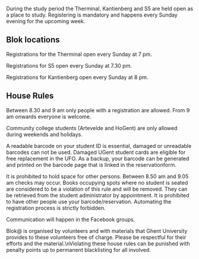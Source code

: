 During the study period the Therminal, Kantienberg and S5 are held open as a place to study. Registering is mandatory and happens every Sunday evening for the upcoming week.

## Blok locations
Registrations for the Therminal open every Sunday at 7 pm.

Registrations for S5 open every Sunday at 7.30 pm.

Registrations for Kantienberg open every Sunday at 8 pm.

## House Rules
Between 8.30 and 9 am only people with a registration are allowed. From 9 am onwards everyone is welcome.

Community college students (Artevelde and HoGent) are only allowed during weekends and holidays.

A readable barcode on your student ID is essential, damaged or unreadable barcodes can not be used. Damaged UGent student cards are eligible for free replacement in the UFO. As a backup, your barcode can be generated and printed on the barcode page that is linked in the reservationform.

It is prohibited to hold space for other persons. Between 8.50 am and 9.05 am checks may occur. Books occupying spots where no student is seated are considered to be a violation of this rule and will be removed. They can be retrieved from the student administrator by appointment. It is prohibited to have other people use your barcode/reservation. Automating the registration process is strictly forbidden.

Communication will happen in the Facebook groups.

Blok@ is organised by volunteers and with materials that Ghent University provides to these volunteers free of charge. Please be respectful for their efforts and the material.\nViolating these house rules can be punished with penalty points up to permanent blacklisting for all involved.

